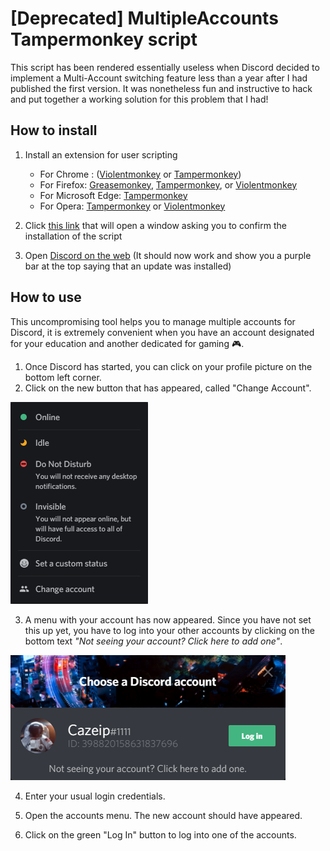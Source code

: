 [Deprecated] MultipleAccounts Tampermonkey script
===

This script has been rendered essentially useless when Discord decided to implement a Multi-Account switching feature less than a year after I had published the first version.
It was nonetheless fun and instructive to hack and put together a working solution for this problem that I had!


How to install
---
1. Install an extension for user scripting
    
    - For Chrome : ([Violentmonkey](https://chrome.google.com/webstore/detail/violent-monkey/jinjaccalgkegednnccohejagnlnfdag) or [Tampermonkey](https://chrome.google.com/webstore/detail/tampermonkey/dhdgffkkebhmkfjojejmpbldmpobfkfo))
    - For Firefox: [Greasemonkey](https://addons.mozilla.org/firefox/addon/greasemonkey/), [Tampermonkey](https://addons.mozilla.org/firefox/addon/tampermonkey/), or [Violentmonkey](https://addons.mozilla.org/firefox/addon/violentmonkey/)
    - For Microsoft Edge: [Tampermonkey](https://www.microsoft.com/store/p/tampermonkey/9nblggh5162s)
    - For Opera: [Tampermonkey](https://addons.opera.com/extensions/details/tampermonkey-beta/) or [Violentmonkey](https://addons.opera.com/extensions/details/violent-monkey/)
2. Click [this link](https://github.com/cazeip/MultipleAccounts/raw/master/MultipleAccounts.user.js) that will open a window asking you to confirm the installation of the script
3. Open [Discord on the web](https://discord.com/app) (It should now work and show you a purple bar at the top saying that an update was installed)

How to use
---
This uncompromising tool helps you to manage multiple accounts for Discord, it is extremely convenient when you have an account designated for your education and another dedicated for gaming 🎮.
1. Once Discord has started, you can click on your profile picture on the bottom left corner.
2. Click on the new button that has appeared, called "Change Account".

![image](https://github.com/cazeip/MultipleAccounts/blob/master/images/bottomLeft.png?raw=true)


3. A menu with your account has now appeared. Since you have not set this up yet, you have to log into your other accounts by clicking on the bottom text *"Not seeing your account? Click here to add one"*.

![image](https://github.com/cazeip/MultipleAccounts/blob/master/images/onlyOneAccount.png?raw=true)

4. Enter your usual login credentials.

5. Open the accounts menu. The new account should have appeared.

6. Click on the green "Log In" button to log into one of the accounts.
